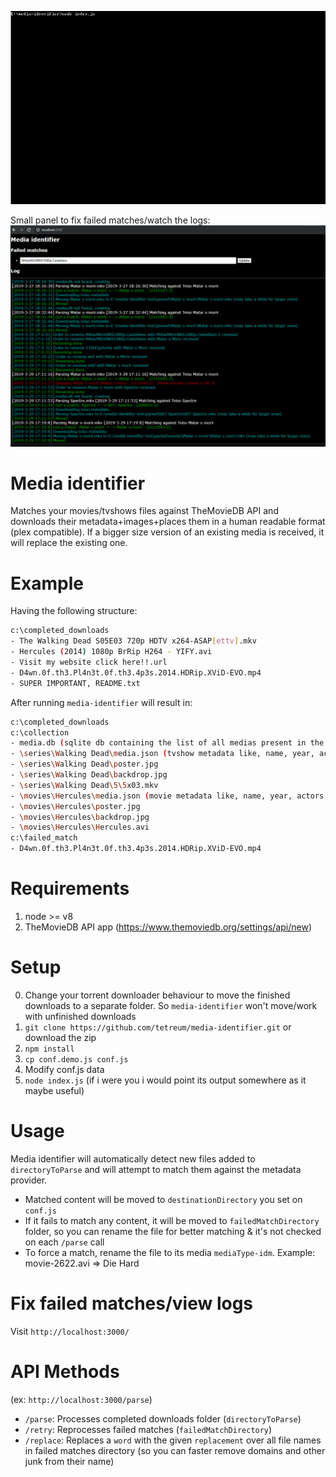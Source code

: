 ![Preview](https://raw.githubusercontent.com/tetreum/media-identifier/master/preview/preview.gif)

Small panel to fix failed matches/watch the logs:
![Preview](https://raw.githubusercontent.com/tetreum/media-identifier/master/preview/panel.png)

# Media identifier

Matches your movies/tvshows files against TheMovieDB API and downloads their metadata+images+places them in a human readable format (plex compatible).
If a bigger size version of an existing media is received, it will replace the existing one.

# Example

Having the following structure:
```bash
c:\completed_downloads
- The Walking Dead S05E03 720p HDTV x264-ASAP[ettv].mkv
- Hercules (2014) 1080p BrRip H264 - YIFY.avi
- Visit my website click here!!.url
- D4wn.0f.th3.Pl4n3t.0f.th3.4p3s.2014.HDRip.XViD-EVO.mp4
- SUPER IMPORTANT, README.txt
```

After running `media-identifier` will result in:

```bash
c:\completed_downloads
c:\collection
- media.db (sqlite db containing the list of all medias present in the folder)
- \series\Walking Dead\media.json (tvshow metadata like, name, year, actors, etc..)
- \series\Walking Dead\poster.jpg
- \series\Walking Dead\backdrop.jpg
- \series\Walking Dead\5\5x03.mkv
- \movies\Hercules\media.json (movie metadata like, name, year, actors, etc..)
- \movies\Hercules\poster.jpg
- \movies\Hercules\backdrop.jpg
- \movies\Hercules\Hercules.avi
c:\failed_match
- D4wn.0f.th3.Pl4n3t.0f.th3.4p3s.2014.HDRip.XViD-EVO.mp4
```


# Requirements
1. node >= v8
2. TheMovieDB API app (https://www.themoviedb.org/settings/api/new)

# Setup

0. Change your torrent downloader behaviour to move the finished downloads to a separate folder. So `media-identifier` won't move/work with unfinished downloads
1. `git clone https://github.com/tetreum/media-identifier.git` or download the zip
2. `npm install`
3. `cp conf.demo.js conf.js`
4. Modify conf.js data
5. `node index.js` (if i were you i would point its output somewhere as it maybe useful)

# Usage

Media identifier will automatically detect new files added to `directoryToParse` and will attempt to match them against the metadata provider.
- Matched content will be moved to `destinationDirectory` you set on `conf.js`
- If it fails to match any content, it will be moved to `failedMatchDirectory` folder, so you can rename the file for better matching & it's not checked on each `/parse` call
- To force a match, rename the file to its media `mediaType-idm`. Example: movie-2622.avi => Die Hard

# Fix failed matches/view logs

Visit `http://localhost:3000/`

# API Methods

(ex: `http://localhost:3000/parse`)

- `/parse`: Processes completed downloads folder (`directoryToParse`)
- `/retry`: Reprocesses failed matches (`failedMatchDirectory`)
- `/replace`: Replaces a `word` with the given `replacement` over all file names in failed matches directory (so you can faster remove domains and other junk from their name)
